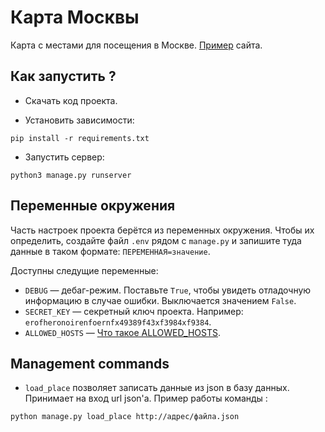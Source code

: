 # Карта Москвы

Карта с местами для посещения в Москве. [Пример](http://mais111.pythonanywhere.com/) сайта.

## Как запустить ?

- Скачать код проекта.

- Установить зависимости:

```console
pip install -r requirements.txt
```

- Запустить сервер:

```console
python3 manage.py runserver
```

## Переменные окружения

Часть настроек проекта берётся из переменных окружения. Чтобы их определить, создайте файл `.env` рядом с `manage.py` и запишите туда данные в таком формате: `ПЕРЕМЕННАЯ=значение`.

Доступны следущие переменные:

- `DEBUG` — дебаг-режим. Поставьте `True`, чтобы увидеть отладочную информацию в случае ошибки. Выключается значением `False`.
- `SECRET_KEY` — секретный ключ проекта. Например: `erofheronoirenfoernfx49389f43xf3984xf9384`.
- `ALLOWED_HOSTS` — [Что такое ALLOWED_HOSTS](https://docs.djangoproject.com/en/4.0/ref/settings/#std:setting-ALLOWED_HOSTS).

## Management commands

- `load_place` позволяет записать данные из json в базу данных. Принимает на вход url json'a. Пример работы команды :

```bash
python manage.py load_place http://адрес/файла.json
```
